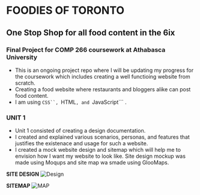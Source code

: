 # FOODIES OF TORONTO

## One Stop Shop for all food content in the 6ix

### Final Project for COMP 266 coursework at Athabasca University

* This is an ongoing project repo where I will be updating my progress for the coursework which includes creating a well functioing website from scratch. 
* Creating a food website where restaurants and bloggers alike can post food content. 
* I am using ```CSS``, ```HTML```, and ```JavaScript``` . 

### UNIT 1
* Unit 1 consisted of creating a design documentation. 
* I created and explained various scenarios, personas, and features that justifies the existenace and usage for such a website. 
* I created a mock website design and sitemap which will help me to envision how I want my website to look like. Site design mockup was made using Moqups and site map wa smade using GlooMaps. 

**SITE DESIGN**
![Design](https://ibb.co/mhC17tc)

 **SITEMAP**
![MAP](https://ibb.co/XDtTKT1)

